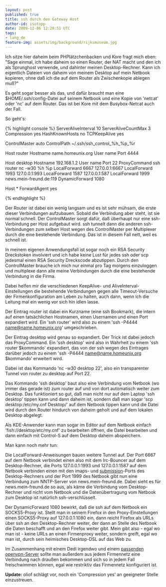 ```yaml
---
layout: post
published: true
title: ssh durch den Gateway Host
author-id: isotopp
date: 2009-12-06 12:20:51 UTC
tags:
- lang_de
feature-img: assets/img/background/rijksmuseum.jpg
---
```

Ich sitze hier daheim beim PHPlätzchenbacken und Kore fragt mich eben: "Sage einmal, ich habe daheim so einen Router, der NAT macht und den ich als Sprunghost verwende, und dahinter meinen Desktop-Rechner. Kann ich eigentlich Dateien von daheim von meinem Desktop auf mein Netbook kopieren, ohne daß ich die auf dem Router als Zwischenkopie ablegen muß?"

Es geht sogar besser als das, und dafür braucht man eine $HOME/.ssh/config-Datei auf seinem Netbook und eine Kopie von 'netcat' oder 'nc' auf dem Router. Das ist bei Kore mit dem Busybox-Netcat auch der Fall.

So geht's:
<br />



{% highlight console %}
ServerAliveInterval 10
ServerAliveCountMax 3
Compression yes
HashKnownHosts no
TCPKeepAlive yes

ControlMaster auto
ControlPath ~/.ssh/ssh_control_%h_%p_%r

Host router
    Hostname name.homeunix.org
    User name
    Port 4444

Host desktop
    Hostname 192.168.1.2
    User name
    Port 22
    ProxyCommand ssh router nc -w30 %h %p
    LocalForward 6667 127.0.0.1:6667
    LocalForward 1993 127.0.0.1:993
    LocalForward 1587 127.0.0.1:587
    LocalForward 1999 news.mein-freund.de:119
    DynamicForward 1080

Host *
    ForwardAgent yes

{% endhighlight %}


Der Router ist dabei ein wenig langsam und es ist sehr mühsam, die erste dieser Verbindungen aufzubauen. Sobald die Verbindung aber steht, ist sie normal schnell. Der ControlMaster sorgt dafür, daß überhaupt nur eine ssh-Verbindung per Host aufgebaut wird. ssh tunnelt dann die anderen ssh-Verbindungen zum selben Host wegen des ControlMaster per Multiplexer durch die eine bestehende Verbindung. Das ist in diesem Fall nett, weil es schnell ist.

In meinem eigenen Anwendungsfall ist sogar noch ein RSA Security Dreckstoken involviert und ich habe keine Lust für jedes ssh oder scp jedesmal einen RSA Security Dreckscode abzutippen. Durch den ControlMaster brauche ich mich nur einmal pro Tag morgens einzuloggen und multiplexe dann alle meine Verbindungen durch die eine bestehende Verbindung in die Firma.

Dabei helfen mir die verschiedenen KeepAlive- und AliveInterval-Einstellungen die bestehende Verbindungen gegen alle Timeout-Versuche der Firmenkonfiguration am Leben zu halten, auch dann, wenn ich die Leitung mal ein wenig vor sich hin idlen lasse.

Der Eintrag router ist dabei ein Kurzname (eine ssh Bookmark), die intern auf einen tatsächlichen Hostnamen, einen Usernamen und einen Port expandiert wird. Ein 'ssh router' wird also zu einem 'ssh -P4444 name@name.homeunix.org' umgeschrieben.

Der Eintrag desktop wird genau so expandiert. Der Trick ist dabei jedoch das ProxyCommand. Ein 'ssh desktop' wird also in Wahrheit zu einem 'ssh router $kommando' expandiert, das von der ssh wegen des Eintrages darüber jedoch zu einem 'ssh -P4444 name@name.homeunix.org $kommando' erweitert wird.

Dabei ist das Kommando 'nc -w30 desktop 22', also ein transparenter Tunnel von router zu desktop auf Port 22.

Das Kommando 'ssh desktop' baut also eine Verbindung vom Netbook (wo immer das gerade ist) zum router auf und von dort automatisch weiter zum Desktop. Das funktioniert so gut, daß man nicht nur auf dem Laptop 'ssh desktop' tippen kann und dann daheim ist, sondern daß man sogar 'scp desktop:/etc/my.cnf Desktop/' auf dem Netbook tippen kann und die Datei wird durch den Router hindurch von daheim geholt und auf dem lokalen Desktop abgelegt.

Als KDE-Anwender kann man sogar im Editor auf dem Netbook einfach 'fish://desktop/etc/my.cnf' zu bearbeiten öffnen, die Datei bearbeiten und dann einfach mit Control-S auf dem Desktop daheim abspeichern.

Man kann noch mehr tun: 

Die LocalForward-Anweisungen bauen weitere Tunnel auf. Der Port 6667 auf dem Netbook verbindet einen also mit dem Irc-Bouncer auf dem Desktop-Rechner, die Ports 127.0.0.1:1993 und 127.0.0.1:1587 auf dem Netbook verbinden einen mit den imaps- und <a href='http://blog.koehntopp.de/archives/550-Submission-Port-587.html'>submission</a>-Ports des Desktop-Rechners und der Port 1999 des Netbook gibt nun eine Verbindung zum NNTP-Server von news.mein-freund.de. Dabei sieht es für news.mein-freund.de so aus, als käme die Verbindung vom Desktop-Rechner und nicht vom Netbook und die Datenübertragung vom Netbook zum Desktop ist natürlich ssh-verschlüsselt.

Der DynamicForward 1080 bewirkt, daß die ssh auf dem Netbook ein SOCKS5-Proxy ist. Stellt man in seinem Firefox in den Proxy-Einstellungen einen SOCKS5-Proxy auf 127.0.0.1:1080 ein, dann reicht Firefox als URLs über ssh an den Desktop-Rechner weiter, der dann an Stelle des Netbook die Daten beschafft und an den Firefox weiter gibt. Mein gibt also - egal wo man ist - keine URLs an einen Firmenproxy weiter, sondern greift, egal wo man ist, durch sein heimisches Desktop-DSL auf das Web zu.

Im Zusammenhang mit einem Dedi irgendwo und einem <a href='http://blog.koehntopp.de/archives/2584-Einen-openvpn-Server-aufsetzen.html'>passenden openvpn-Server</a> sollte man außerdem aus jedem Firmennetz eine Verbindung nach draußen bekommen und sich so in jedem Fall freischwimmen können, egal wie restriktiv das Firmennetz konfiguriert ist.

<b>Update:</b> oliof schlägt vor, noch ein 'Compression yes' an geeigneter Stelle einzustreuen.
